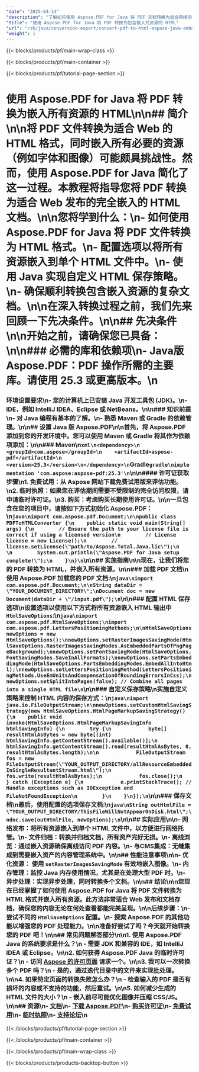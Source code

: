 ```yaml
---
"date": "2025-04-14"
"description": "了解如何使用 Aspose.PDF for Java 将 PDF 文档转换为适合网络的 HTML 格式，确保嵌入字体和图像等所有资源。"
"title": "使用 Aspose.PDF for Java 将 PDF 转换为包含嵌入式资源的 HTML"
"url": "/zh/java/conversion-export/convert-pdf-to-html-aspose-java-embedded-resources/"
"weight": 1
---
```


{{< blocks/products/pf/main-wrap-class >}}

{{< blocks/products/pf/main-container >}}

{{< blocks/products/pf/tutorial-page-section >}}
# 使用 Aspose.PDF for Java 将 PDF 转换为嵌入所有资源的 HTML\n\n## 简介\n\n将 PDF 文件转换为适合 Web 的 HTML 格式，同时嵌入所有必要的资源（例如字体和图像）可能颇具挑战性。然而，使用 Aspose.PDF for Java 简化了这一过程。本教程将指导您将 PDF 转换为适合 Web 发布的完全嵌入的 HTML 文档。\n\n**您将学到什么：**\n- 如何使用 Aspose.PDF for Java 将 PDF 文件转换为 HTML 格式。\n- 配置选项以将所有资源嵌入到单个 HTML 文件中。\n- 使用 Java 实现自定义 HTML 保存策略。\n- 确保顺利转换包含嵌入资源的复杂文档。\n\n在深入转换过程之前，我们先来回顾一下先决条件。\n\n## 先决条件\n\n开始之前，请确保您已具备：\n\n### 必需的库和依赖项\n- **Java版Aspose.PDF**：PDF 操作所需的主要库。请使用 25.3 或更高版本。\n  
### 环境设置要求\n- 您的计算机上已安装 Java 开发工具包 (JDK)。\n- IDE，例如 IntelliJ IDEA、Eclipse 或 NetBeans。\n\n### 知识前提\n- 对 Java 编程有基本的了解。\n- 熟悉 Maven 或 Gradle 的依赖管理。\n\n## 设置 Java 版 Aspose.PDF\n\n首先，将 Aspose.PDF 添加到您的开发环境中。您可以使用 Maven 或 Gradle 将其作为依赖项添加：\n\n### Maven\n```xml\n<dependency>\n    <groupId>com.aspose</groupId>\n    <artifactId>aspose-pdf</artifactId>\n    <version>25.3</version>\n</dependency>\n```Gradle```gradle\nimplementation 'com.aspose:aspose-pdf:25.3'\n```\n\n#### 许可证获取步骤\n1. **免费试用**：从 Aspose 网站下载免费试用版来评估功能。\n2. **临时执照**：如果您在评估期间需要不受限制的完全访问权限，请申请临时许可证。\n3. **购买**：考虑购买长期使用许可证。\n\n一旦包含在您的项目中，请按如下方式初始化 Aspose.PDF：\n```java\nimport com.aspose.pdf.Document;\n\npublic class PDFToHTMLConverter {\n    public static void main(String[] args) {\n        // Ensure the path to your license file is correct if using a licensed version\n        // License license = new License();\n        // license.setLicense(\"path/to/Aspose.Total.Java.lic\");\n        \n        System.out.println(\"Aspose.PDF for Java setup complete!\");\n    }\n}\n```\n\n## 实施指南\n\n现在，让我们将您的 PDF 转换为 HTML，并嵌入所有资源。\n\n### 加载 PDF 文档\n使用 Aspose.PDF 加载您的 PDF 文档:\n```java\nimport com.aspose.pdf.Document;\n\nString dataDir = \"YOUR_DOCUMENT_DIRECTORY\";\nDocument doc = new Document(dataDir + \"/input.pdf\");\n```\n\n### 配置 HTML 保存选项\n设置选项以使用以下方式将所有资源嵌入 HTML 输出中 `HtmlSaveOptions`:\n```java\nimport com.aspose.pdf.HtmlSaveOptions;\nimport com.aspose.pdf.LettersPositioningMethods;\n\nHtmlSaveOptions newOptions = new HtmlSaveOptions();\nnewOptions.setRasterImagesSavingMode(HtmlSaveOptions.RasterImagesSavingModes.AsEmbeddedPartsOfPngPageBackground);\nnewOptions.setFontSavingMode(HtmlSaveOptions.FontSavingModes.SaveInAllFormats);\nnewOptions.setPartsEmbeddingMode(HtmlSaveOptions.PartsEmbeddingModes.EmbedAllIntoHtml);\nnewOptions.setLettersPositioningMethod(LettersPositioningMethods.UseEmUnitsAndCompensationOfRoundingErrorsInCss);\nnewOptions.setSplitIntoPages(false); // Combine all pages into a single HTML file\n```\n\n### 自定义保存策略\n实施自定义策略来控制 HTML 内容的保存方式：\n```java\nimport java.io.FileOutputStream;\n\nnewOptions.setCustomHtmlSavingStrategy(new HtmlSaveOptions.HtmlPageMarkupSavingStrategy() {\n    public void invoke(HtmlSaveOptions.HtmlPageMarkupSavingInfo htmlSavingInfo) {\n        try {\n            byte[] resultHtmlAsBytes = new byte[(int) htmlSavingInfo.getContentStream().available()];\n            htmlSavingInfo.getContentStream().read(resultHtmlAsBytes, 0, resultHtmlAsBytes.length);\n\n            FileOutputStream fos = new FileOutputStream(\"YOUR_OUTPUT_DIRECTORY/allResourceEmbeddedInSingleResultantStream.html\");\n            fos.write(resultHtmlAsBytes);\n            fos.close();\n        } catch (Exception e) {\n            e.printStackTrace(); // Handle exceptions such as IOException and FileNotFoundException\n        }\n    }\n});\n```\n\n### 保存文档\n最后，使用配置的选项保存文档:\n```java\nString outHtmlFile = \"YOUR_OUTPUT_DIRECTORY/ThisFileWillNotAppearOnDisk.html\";\ndoc.save(outHtmlFile, newOptions);\n```\n\n## 实际应用\n\n- **网络发布**：将所有资源嵌入到单个 HTML 文件中，以方便进行网络托管。\n- **文件归档**：转换并归档文档，所有资产完好无损。\n- **离线浏览**：通过嵌入资源确保离线访问 PDF 内容。\n- **与CMS集成**：无缝集成到需要嵌入资产的内容管理系统中。\n\n## 性能注意事项\n\n- **优化资源**： 使用 `setRasterImagesSavingMode` 有效地嵌入图像。\n- **内存管理**：监控 Java 内存使用情况，尤其是在处理大型 PDF 时。\n- **异步处理**：实现异步处理，同时转换多个文档。\n\n## 结论\n\n您现在已经掌握了如何使用 Aspose.PDF for Java 将 PDF 文件转换为 HTML 格式并嵌入所有资源。此方法非常适合 Web 发布和文档存档，确保您的内容无论在何处查看都能完美呈现。\n\n**后续步骤：**\n- 尝试不同的 `HtmlSaveOptions` 配置。\n- 探索 Aspose.PDF 的其他功能以增强您的 PDF 处理能力。\n\n准备好尝试了吗？今天就开始转换您的 PDF 吧！\n\n## 常见问题解答部分\n\n1. **使用 Aspose.PDF Java 的系统要求是什么？**\n - 需要 JDK 和兼容的 IDE，如 IntelliJ IDEA 或 Eclipse。\n\n2. **如何获得 Aspose.PDF Java 的临时许可证？**\n - 访问 [Aspose 的许可页面](https://purchase.aspose.com/temporary-license/) 请求一个。\n\n3. **我可以一次转换多个 PDF 吗？**\n - 是的，通过迭代目录中的文件来实现批处理。\n\n4. **如果特定页面的转换失败怎么办？**\n - 检查输入的 PDF 是否有损坏的内容或不支持的功能，然后重试。\n\n5. **如何减少生成的 HTML 文件的大小？**\n - 嵌入前尽可能优化图像并压缩 CSS/JS。\n\n## 资源\n- [文档](https://reference.aspose.com/pdf/java/)\n- [下载 Aspose.PDF](https://releases.aspose.com/pdf/java/)\n- [购买许可证](https://purchase.aspose.com/buy)\n- [免费试用](https://releases.aspose.com/pdf/java/)\n- [临时执照](https://purchase.aspose.com/temporary-license/)\n- [支持论坛](https://forum.aspose.com/c/pdf/10)\n

{{< /blocks/products/pf/tutorial-page-section >}}

{{< /blocks/products/pf/main-container >}}

{{< /blocks/products/pf/main-wrap-class >}}

{{< blocks/products/products-backtop-button >}}